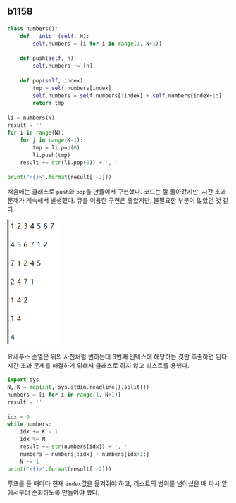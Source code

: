 ## b1158

```python
class numbers():
    def __init__(self, N):
        self.numbers = [i for i in range(1, N+1)]

    def push(self, n):
        self.numbers += [n]

    def pop(self, index):
        tmp = self.numbers[index]
        self.numbers = self.numbers[:index] + self.numbers[index+1:]
        return tmp

li = numbers(N)
result = ''
for i in range(N):
    for j in range(K-1):
        tmp = li.pop(0)
        li.push(tmp)
    result += str(li.pop(0)) + ', '

print("<{}>".format(result[:-2]))
```

처음에는 클래스로 ``push``와 ``pop``을 만들어서 구현했다. 코드는 잘 돌아갔지만, 시간 초과 문제가 계속해서 발생했다. 큐를 이용한 구현은 좋았지만, 불필요한 부분이 많았던 것 같다.

![image-20210821094422759](b1158.assets/image-20210821094422759.png)

요세푸스 순열은 위의 사진처럼 변하는데 3번째 인덱스에 해당하는 것만 추출하면 된다. 시간 초과 문제를 해결하기 위해서 클래스로 하지 않고 리스트를 용했다.

```python
import sys
N, K = map(int, sys.stdin.readline().split())
numbers = [i for i in range(1, N+1)]
result = ''

idx = 0
while numbers:
    idx += K - 1
    idx %= N
    result += str(numbers[idx]) + ', '
    numbers = numbers[:idx] + numbers[idx+1:]
    N -= 1
print("<{}>".format(result[:-2]))
```

루프를 돌 때마다 현재 ``index``값을 옮겨줘야 하고, 리스트의 범위를 넘어섰을 때 다시 앞에서부터 순회하도록 만들어야 했다.